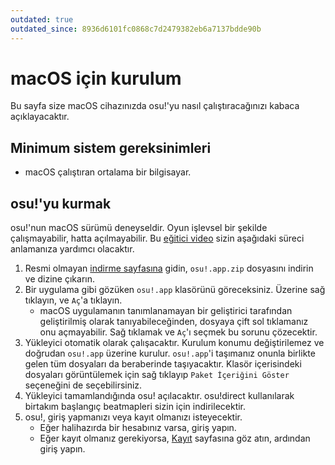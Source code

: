 ```yaml
---
outdated: true
outdated_since: 8936d6101fc0868c7d2479382eb6a7137bdde90b
---
```


# macOS için kurulum

Bu sayfa size macOS cihazınızda osu!'yu nasıl çalıştıracağınızı kabaca açıklayacaktır.

## Minimum sistem gereksinimleri

- macOS çalıştıran ortalama bir bilgisayar.

## osu!'yu kurmak

osu!'nun macOS sürümü deneyseldir. Oyun işlevsel bir şekilde çalışmayabilir, hatta açılmayabilir. Bu [eğitici video](https://www.youtube.com/watch?v=3ay221bMHNo) sizin aşağıdaki süreci anlamanıza yardımcı olacaktır.

1. Resmi olmayan [indirme sayfasına](https://osu.ppy.sh/community/forums/topics/682197) gidin, `osu!.app.zip` dosyasını indirin ve dizine çıkarın.
2. Bir uygulama gibi gözüken `osu!.app` klasörünü göreceksiniz. Üzerine sağ tıklayın, ve `Aç`'a tıklayın.
   - macOS uygulamanın tanımlanamayan bir geliştirici tarafından geliştirilmiş olarak tanıyabileceğinden, dosyaya çift sol tıklamanız onu açmayabilir. Sağ tıklamak ve `Aç`'ı seçmek bu sorunu çözecektir.
3. Yükleyici otomatik olarak çalışacaktır. Kurulum konumu değiştirilemez ve doğrudan `osu!.app` üzerine kurulur. `osu!.app`'i taşımanız onunla birlikte gelen tüm dosyaları da beraberinde taşıyacaktır. Klasör içerisindeki dosyaları görüntülemek için sağ tıklayıp `Paket İçeriğini Göster` seçeneğini de seçebilirsiniz.
4. Yükleyici tamamlandığında osu! açılacaktır. osu!direct kullanılarak birtakım başlangıç beatmapleri sizin için indirilecektir.
5. osu!, giriş yapmanızı veya kayıt olmanızı isteyecektir.
   - Eğer halihazırda bir hesabınız varsa, giriş yapın.
   - Eğer kayıt olmanız gerekiyorsa, [Kayıt](/wiki/Registration) sayfasına göz atın, ardından giriş yapın.
